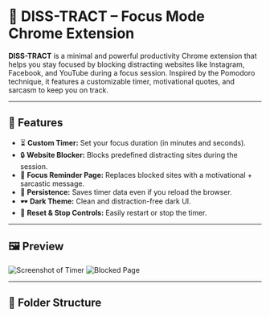 # 🧠 DISS-TRACT – Focus Mode Chrome Extension

**DISS-TRACT** is a minimal and powerful productivity Chrome extension that helps you stay focused by blocking distracting websites like Instagram, Facebook, and YouTube during a focus session. Inspired by the Pomodoro technique, it features a customizable timer, motivational quotes, and sarcasm to keep you on track.

---

## 🚀 Features

- ⏳ **Custom Timer:** Set your focus duration (in minutes and seconds).
- 🔒 **Website Blocker:** Blocks predefined distracting sites during the session.
- 📵 **Focus Reminder Page:** Replaces blocked sites with a motivational + sarcastic message.
- 🧠 **Persistence:** Saves timer data even if you reload the browser.
- 🕶️ **Dark Theme:** Clean and distraction-free dark UI.
- 🔁 **Reset & Stop Controls:** Easily restart or stop the timer.

---

## 🖼️ Preview

![Screenshot of Timer](./assets/timer-preview.png)
![Blocked Page](./assets/blocked-page-preview.png)

---

## 📁 Folder Structure


